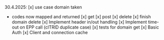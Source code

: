 30.4.2025:
[x] use case domain taken

- codes now mapped and returned
  [x] get
  [x] post
  [x] delete
  [x] finish domain delete
  [x] Implement header in/out handling
  [x] Implement time-out on EPP call (clTRID duplicate case)
  [x] tests for domain get
  [x] Basic Auth
  [x] Client and connection cache
